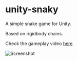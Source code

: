 # unity-snaky
A simple snake game for Unity.

Based on rigidbody chains.

Check the gameplay video [here](https://youtu.be/3IrKcvMnTOA)

![Screenshot](https://i1.ytimg.com/vi/3IrKcvMnTOA/hqdefault.jpg "preview")
